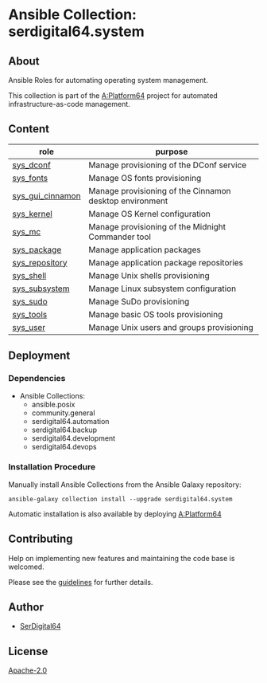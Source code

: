 # Ansible Collection: serdigital64.system

## About

Ansible Roles for automating operating system management.

This collection is part of the [A:Platform64](https://github.com/aplatform64/aplatform64) project for automated infrastructure-as-code management.

## Content

| role                                                                                    | purpose                                                 |
| --------------------------------------------------------------------------------------- | ------------------------------------------------------- |
| [sys_dconf](https://aplatform64.readthedocs.io/en/latest/roles/sys_dconf)               | Manage provisioning of the DConf service                |
| [sys_fonts](https://aplatform64.readthedocs.io/en/latest/roles/sys_fonts)               | Manage OS fonts provisioning                            |
| [sys_gui_cinnamon](https://aplatform64.readthedocs.io/en/latest/roles/sys_gui_cinnamon) | Manage provisioning of the Cinnamon desktop environment |
| [sys_kernel](https://aplatform64.readthedocs.io/en/latest/roles/sys_kernel)             | Manage OS Kernel configuration                          |
| [sys_mc](https://aplatform64.readthedocs.io/en/latest/roles/sys_mc)                     | Manage provisioning of the Midnight Commander tool      |
| [sys_package](https://aplatform64.readthedocs.io/en/latest/roles/sys_package)           | Manage application packages                             |
| [sys_repository](https://aplatform64.readthedocs.io/en/latest/roles/sys_repository)     | Manage application package repositories                 |
| [sys_shell](https://aplatform64.readthedocs.io/en/latest/roles/sys_shell)               | Manage Unix shells provisioning                         |
| [sys_subsystem](https://aplatform64.readthedocs.io/en/latest/roles/sys_subsystem)       | Manage Linux subsystem configuration                    |
| [sys_sudo](https://aplatform64.readthedocs.io/en/latest/roles/sys_sudo)                 | Manage SuDo provisioning                                |
| [sys_tools](https://aplatform64.readthedocs.io/en/latest/roles/sys_tools)               | Manage basic OS tools provisioning                      |
| [sys_user](https://aplatform64.readthedocs.io/en/latest/roles/sys_user)                 | Manage Unix users and groups provisioning               |

## Deployment

### Dependencies

- Ansible Collections:
  - ansible.posix
  - community.general
  - serdigital64.automation
  - serdigital64.backup
  - serdigital64.development
  - serdigital64.devops

### Installation Procedure

Manually install Ansible Collections from the Ansible Galaxy repository:

```shell
ansible-galaxy collection install --upgrade serdigital64.system
```

Automatic installation is also available by deploying [A:Platform64](https://aplatform64.readthedocs.io/en/latest/#deployment)

## Contributing

Help on implementing new features and maintaining the code base is welcomed.

Please see the [guidelines](https://aplatform64.readthedocs.io/en/latest/CONTRIBUTING.md/) for further details.

## Author

- [SerDigital64](https://serdigital64.github.io/)

## License

[Apache-2.0](https://www.apache.org/licenses/LICENSE-2.0.txt)
